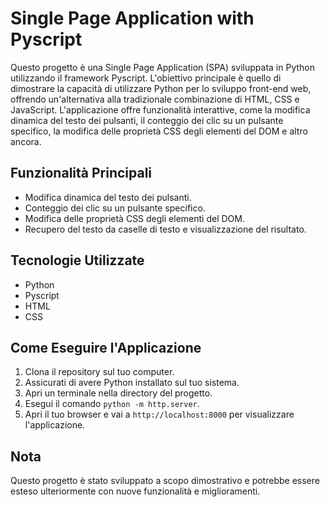 # Single Page Application with Pyscript

Questo progetto è una Single Page Application (SPA) sviluppata in Python utilizzando il framework Pyscript. L'obiettivo principale è quello di dimostrare la capacità di utilizzare Python per lo sviluppo front-end web, offrendo un'alternativa alla tradizionale combinazione di HTML, CSS e JavaScript. L'applicazione offre funzionalità interattive, come la modifica dinamica del testo dei pulsanti, il conteggio dei clic su un pulsante specifico, la modifica delle proprietà CSS degli elementi del DOM e altro ancora.

## Funzionalità Principali

- Modifica dinamica del testo dei pulsanti.
- Conteggio dei clic su un pulsante specifico.
- Modifica delle proprietà CSS degli elementi del DOM.
- Recupero del testo da caselle di testo e visualizzazione del risultato.

## Tecnologie Utilizzate

- Python
- Pyscript
- HTML
- CSS

## Come Eseguire l'Applicazione

1. Clona il repository sul tuo computer.
2. Assicurati di avere Python installato sul tuo sistema.
3. Apri un terminale nella directory del progetto.
4. Esegui il comando `python -m http.server`.
5. Apri il tuo browser e vai a `http://localhost:8000` per visualizzare l'applicazione.

## Nota

Questo progetto è stato sviluppato a scopo dimostrativo e potrebbe essere esteso ulteriormente con nuove funzionalità e miglioramenti.
